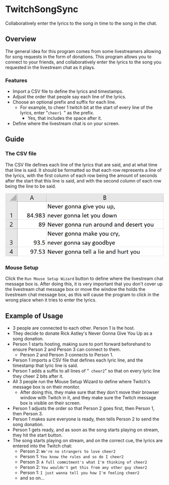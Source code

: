 # TwitchSongSync
Collaboratively enter the lyrics to the song in time to the song in the chat.


## Overview
The general idea for this program comes from some livestreamers allowing for song requests in the form of donations. This program allows you to connect to your friends, and collaboratively enter the lyrics to the song you requested in the livestream chat as it plays.

### Features
* Import a CSV file to define the lyrics and timestamps.
* Adjust the order that people say each line of the lyrics.
* Choose an optional prefix and suffix for each line.
  * For example, to cheer 1 twitch bit at the start of every line of the lyrics, enter "`cheer1 `" as the prefix.
    * Yes, that includes the space after it.
* Define where the livestream chat is on your screen.


## Guide

### The CSV file
The CSV file defines each line of the lyrics that are said, and at what time that line is said.
It should be formatted so that each row represents a line of the lyrics, with the first column of each row being the amount of seconds after the start that this line is said, and with the second column of each row being the line to be said.

![CSV Example](/images/CSV.png)

### Mouse Setup
Click the `Run Mouse Setup Wizard` button to define where the livestream chat message box is.
After doing this, it is very important that you don't cover up the livestream chat message box or move the window the holds the livestream chat message box, as this will cause the program to click in the wrong place when it tries to enter the lyrics.


## Example of Usage
* 3 people are connected to each other. Person 1 is the host.
* They decide to donate Rick Astley's Never Gonna Give You Up as a song donation.
* Person 1 starts hosting, making sure to port forward beforehand to ensure Person 2 and Person 3 can connect to them.
  * Person 2 and Person 3 connects to Person 1.
* Person 1 imports a CSV file that defines each lyric line, and the timestamp that lyric line is said.
* Person 1 adds a suffix to all lines of "` cheer2`" so that on every lyric line they cheer 2 bits after it.
* All 3 people run the Mouse Setup Wizard to define where Twitch's message box is on their monitor.
  * After doing this, they make sure that they don't move their browser window with Twitch in it, and they make sure the Twitch message box is visible on their screen.
* Person 1 adjusts the order so that Person 2 goes first, then Person 1, then Person 3.
* Person 1 makes sure everyone is ready, then tells Person 2 to send the song donation.
* Person 1 gets ready, and as soon as the song starts playing on stream, they hit the start button.
* The song starts playing on stream, and on the correct cue, the lyrics are entered into the Twitch chat:
  * Person 2: `We're no strangers to love cheer2`
  * Person 1: `You know the rules and so do I cheer2`
  * Person 3: `A full commitment's what I'm thinking of cheer2`
  * Person 2: `You wouldn't get this from any other guy cheer2`
  * Person 1: `I just wanna tell you how I'm feeling cheer2`
  * and so on...
